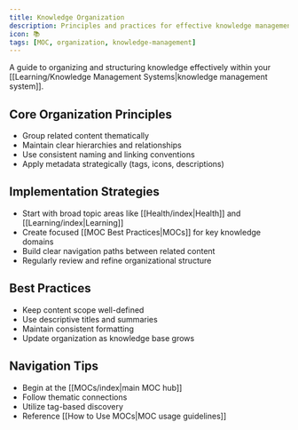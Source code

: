 ```yaml
---
title: Knowledge Organization
description: Principles and practices for effective knowledge management
icon: 📚
tags: [MOC, organization, knowledge-management]
---
```


A guide to organizing and structuring knowledge effectively within your [[Learning/Knowledge Management Systems|knowledge management system]].

## Core Organization Principles

- Group related content thematically
- Maintain clear hierarchies and relationships
- Use consistent naming and linking conventions
- Apply metadata strategically (tags, icons, descriptions)

## Implementation Strategies

- Start with broad topic areas like [[Health/index|Health]] and [[Learning/index|Learning]]
- Create focused [[MOC Best Practices|MOCs]] for key knowledge domains
- Build clear navigation paths between related content
- Regularly review and refine organizational structure

## Best Practices

- Keep content scope well-defined
- Use descriptive titles and summaries
- Maintain consistent formatting
- Update organization as knowledge base grows

## Navigation Tips

- Begin at the [[MOCs/index|main MOC hub]]
- Follow thematic connections
- Utilize tag-based discovery
- Reference [[How to Use MOCs|MOC usage guidelines]]
